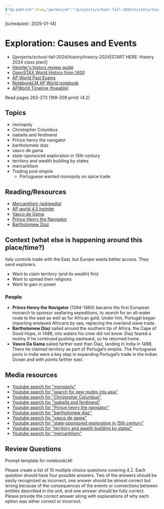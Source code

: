 ```yaml
---
{"dg-publish":true,"permalink":"/projects/school-fall-2024/history/lessons/unit-4-lesson-2/"}
---
```



 [scheduled:: 2025-01-14] 

#  Exploration: Causes and Events

- [[projects/school-fall-2024/history/history-2024\|START HERE: History 2024 class plan]]
- [Heimler's history review guide](https://resources.heimlershistory.com/products/ap-world-heimler-review-guide)
- [OpenSTAX World History from 1400](https://openstax.org/books/world-history-volume-2/pages/1-introduction)
- [AP World Past Exams](https://apcentral.collegeboard.org/courses/ap-world-history/exam/past-exam-questions)
- [NotebookLM AP World notebook](https://notebooklm.google.com/notebook/94b83796-38ce-42a3-b8c6-61630d55f2a2)
- [APWorld Timeline (fiveable)](https://library.fiveable.me/ap-world/faqs/ultimate-ap-world-timeline/blog/7wbnilPDIokeXB7TZ9e3)



Read pages 263-273 (199-209 print) (4.2)

## Topics


- monopoly 
- Christopher Columbus 
- isabella and ferdinand 
- Prince henry the navigator 
- bartholomew diaz 
- vasco de gama 
- state-sponsored exploration in 15th century 
- territory and wealth building by states 
- mercantilism 
- Trading post empire
    - Portuguese wanted monopoly on spice trade


## Reading/Resources

- [Mercantilism (wikipedia)](https://en.wikipedia.org/wiki/Mercantilism) 
- [AP world 4.5 heimler](https://www.youtube.com/watch?v=Lqt2JvP6-1Q&pp=ygUMbWVyY2FudGlsaXNt) 
- [Vasco de Gama](https://www.youtube.com/watch?v=rxHf_2zTcQo&pp=ygUNdmFzY28gZGUgZ2FtYQ%3D%3D)
- [Prince Henry the Navigator](https://www.youtube.com/watch?v=gjuWU-EEclg&pp=ygUaUHJpbmNlIGhlbnJ5IHRoZSBuYXZpZ2F0b3I%3D)
- [Bartholomew Diaz](https://www.youtube.com/watch?v=aeYyLA5rKFc&pp=ygUQYmFydGhvbG9tZXcgZGlheg%3D%3D)


## Context (what else is happening around this place/time?)

Italy controls trade with the East, but Europe wants better access. They send explorers.
- Want to claim territory (and its wealth) first
- Want to spread their religions
- Want to gain in power

### People
- **Prince Henry the Navigator** (1394-1460) became the first European monarch to sponsor seafaring expeditions, to search for an all-water route to the east as well as for African gold. Under him, Portugal began importing enslaved Africans by sea, replacing the overland slave trade.
- **Bartholomew Diaz** sailed around the southern tip of Africa, the Cape of Good Hope, in 1488, into waters his crew did not know. Diaz feared a mutiny if he continued pushing eastward, so he returned home.
- **Vasco Da Gama** sailed farther east than Diaz, landing in India in 1498, There he claimed territory as part of Portugal’s empire. The Portuguese ports in India were a key step in expanding Portugal’s trade in the Indian Ocean and with points farther east.

## Media resources


- [Youtube search for "monopoly"](https://www.youtube.com/results?search_query=monopoly) 
- [Youtube search for "search for new routes into asia"](https://www.youtube.com/results?search_query=search%20for%20new%20routes%20into%20asia) 
- [Youtube search for "Christopher Columbus"](https://www.youtube.com/results?search_query=Christopher%20Columbus) 
- [Youtube search for "isabella and ferdinand"](https://www.youtube.com/results?search_query=isabella%20and%20ferdinand) 
- [Youtube search for "Prince henry the navigator"](https://www.youtube.com/results?search_query=Prince%20henry%20the%20navigator) 
- [Youtube search for "bartholomew diaz"](https://www.youtube.com/results?search_query=bartholomew%20diaz) 
- [Youtube search for "vasco de gama"](https://www.youtube.com/results?search_query=vasco%20de%20gama) 
- [Youtube search for "state-sponsored exploration in 15th century"](https://www.youtube.com/results?search_query=state-sponsored%20exploration%20in%2015th%20century) 
- [Youtube search for "territory and wealth building by states"](https://www.youtube.com/results?search_query=territory%20and%20wealth%20building%20by%20states) 
- [Youtube search for "mercantilism"](https://www.youtube.com/results?search_query=mercantilism) 

## Review Questions

Prompt template for notebookLM:

Please create a list of 10 multiple choice questions covering 4.2. Each question should have four possible answers. Two of the answers should be easily recognized as incorrect, one answer should be almost correct but wrong because of the consequences of the events or connections between entities described in the unit, and one answer should be fully correct. Please provide the correct answer along with explanations of why each option was either correct or incorrect.